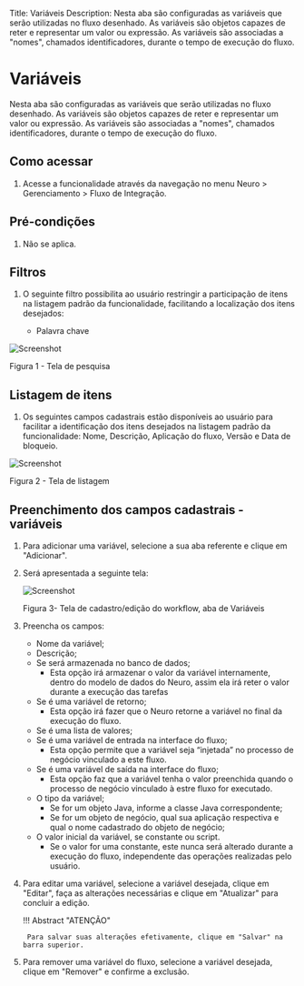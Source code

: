 Title: Variáveis
Description: Nesta aba são configuradas as variáveis que serão utilizadas no fluxo desenhado. As variáveis são objetos capazes de reter e representar um valor ou expressão. As variáveis são associadas a "nomes", chamados identificadores, durante o tempo de execução do fluxo.    
# Variáveis 

Nesta aba são configuradas as variáveis que serão utilizadas no fluxo desenhado. As variáveis são objetos capazes de reter e representar um valor ou expressão. As variáveis são associadas a "nomes", chamados identificadores, durante o tempo de execução do fluxo.    

## Como acessar  

1. Acesse a funcionalidade através da navegação no menu Neuro > Gerenciamento > Fluxo de Integração.  

## Pré-condições  

1. Não se aplica. 

## Filtros  

1. O seguinte filtro possibilita ao usuário restringir a participação de itens na listagem padrão da funcionalidade, facilitando a localização dos itens desejados:    

    * Palavra chave    

![Screenshot](images/Variables-fig01.png) 

Figura 1 - Tela de pesquisa  

## Listagem de itens 

1. Os seguintes campos cadastrais estão disponíveis ao usuário para facilitar a identificação dos itens desejados na listagem padrão da funcionalidade: Nome, Descrição, Aplicação do fluxo, Versão e Data de bloqueio.  

![Screenshot](images/Variables-fig02.png)

Figura 2 - Tela de listagem   

## Preenchimento dos campos cadastrais - variáveis     

1. Para adicionar uma variável, selecione a sua aba referente e clique em "Adicionar".    
2. Será apresentada a seguinte tela:    

    ![Screenshot](images/Variables-fig03.png)
    
    Figura 3- Tela de cadastro/edição do workflow, aba de Variáveis  

3. Preencha os campos:    

    * Nome da variável;  
    * Descrição;  
    * Se será armazenada no banco de dados;  
	    * Esta opção irá armazenar o valor da variável internamente, dentro do modelo de dados do Neuro, assim ela irá reter o valor             durante a execução das tarefas   
    * Se é uma variável de retorno;   
	    * Esta opção irá fazer que o Neuro retorne a variável no final da execução do fluxo.    
    * Se é uma lista de valores;  
    * Se é uma variável de entrada na interface do fluxo;  
	    * Esta opção permite que a variável seja “injetada” no processo de negócio vinculado a este fluxo.    
    * Se é uma variável de saída na interface do fluxo;   
	    * Esta opção faz que a variável tenha o valor preenchida quando o processo de negócio vinculado à estre fluxo for executado. 
    * O tipo da variável;  
	    * Se for um objeto Java, informe a classe Java correspondente;   
	    * Se for um objeto de negócio, qual sua aplicação respectiva e qual o nome cadastrado do objeto de negócio;   
    * O valor inicial da variável, se constante ou script.    
	    * Se o valor for uma constante, este nunca será alterado durante a execução do fluxo, independente das operações realizadas               pelo usuário.   

4. Para editar uma variável, selecione a variável desejada, clique em "Editar", faça as alterações necessárias e clique em "Atualizar" para concluir a edição.   

    !!! Abstract "ATENÇÃO"  

        Para salvar suas alterações efetivamente, clique em "Salvar" na barra superior.  

5. Para remover uma variável do fluxo, selecione a variável desejada, clique em "Remover" e confirme a exclusão.  
	

<!-- !!! tip "About"
    <b>Updated:</b>17/01/2019 - João Pelles Junior
